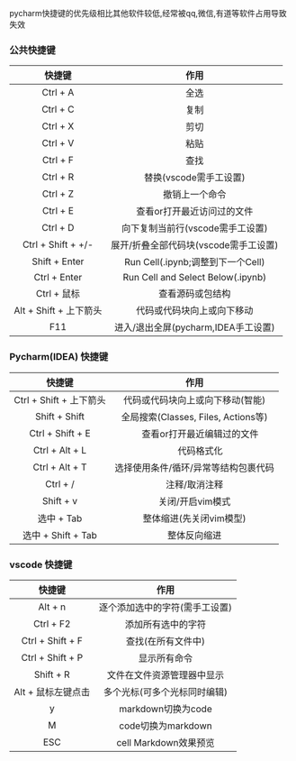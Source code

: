 pycharm快捷键的优先级相比其他软件较低,经常被qq,微信,有道等软件占用导致失效

### 公共快捷键

|         快捷键         |                作用                 |
|:-------------------:|:---------------------------------:|
|      Ctrl + A       |                全选                 |
|      Ctrl + C       |                复制                 |
|      Ctrl + X       |                剪切                 |
|      Ctrl + V       |                粘贴                 |
|      Ctrl + F       |                查找                 |
|      Ctrl + R       |          替换(vscode需手工设置)          |
|      Ctrl + Z       |              撤销上一个命令              |
|      Ctrl + E       |          查看or打开最近访问过的文件           |
|      Ctrl + D       |       向下复制当前行(vscode需手工设置)        |
| Ctrl + Shift + +/-  |      展开/折叠全部代码块(vscode需手工设置)      |
|    Shift + Enter    |    Run Cell(.ipynb;调整到下一个Cell)    |
|    Ctrl + Enter     | Run Cell and Select Below(.ipynb) |
| Ctrl + 鼠标          |             查看源码或包结构              |
| Alt + Shift + 上下箭头|           代码或代码块向上或向下移动           |
|         F11         |     进入/退出全屏(pycharm,IDEA手工设置)     |


### Pycharm(IDEA) 快捷键

|         快捷键         |               作用               |
|:-------------------:|:------------------------------:|
| Ctrl + Shift + 上下箭头 |       代码或代码块向上或向下移动(智能)        |
|    Shift + Shift    | 全局搜索(Classes, Files, Actions等) |
|  Ctrl + Shift + E   |        　 查看or打开最近编辑过的文件        |
|   Ctrl + Alt + L    |            　 代码格式化             |
|   Ctrl + Alt + T    |      选择使用条件/循环/异常等结构包裹代码       |
|      Ctrl + /       |                    注释/取消注释      |
|      Shift + v       |              关闭/开启vim模式      |
|   选中 + Tab         |      整体缩进(先关闭vim模型)      |
|      选中 + Shift + Tab      |      整体反向缩进                   |

### vscode 快捷键

|       快捷键        |        作用         |
|:----------------:|:-----------------:|
| Alt + n          |    逐个添加选中的字符(需手工设置)     |
| Ctrl + F2        |    添加所有选中的字符   |
| Ctrl + Shift + F |    查找(在所有文件中)     |
| Ctrl + Shift + P |      显示所有命令       |
|    Shift + R     |   文件在文件资源管理器中显示   |
|   Alt + 鼠标左键点击   |  多个光标(可多个光标同时编辑)  |
|        y         |  markdown切换为code  |
|        M         |  code切换为markdown  |
|       ESC        | cell Markdown效果预览 |